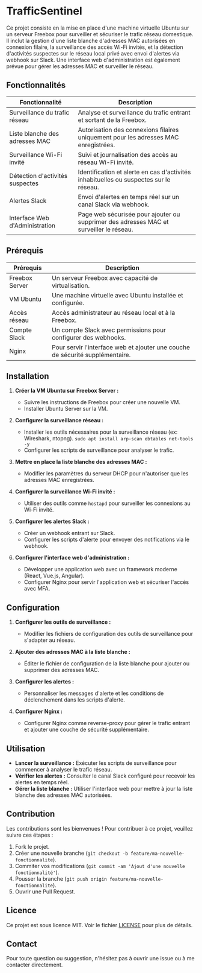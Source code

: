 # TrafficSentinel

Ce projet consiste en la mise en place d'une machine virtuelle Ubuntu sur un serveur Freebox pour surveiller et sécuriser le trafic réseau domestique. Il inclut la gestion d'une liste blanche d'adresses MAC autorisées en connexion filaire, la surveillance des accès Wi-Fi invités, et la détection d'activités suspectes sur le réseau local privé avec envoi d'alertes via webhook sur Slack. Une interface web d'administration est également prévue pour gérer les adresses MAC et surveiller le réseau.

## Fonctionnalités

| Fonctionnalité | Description |
| - | - |
| Surveillance du trafic réseau | Analyse et surveillance du trafic entrant et sortant de la Freebox. |
| Liste blanche des adresses MAC | Autorisation des connexions filaires uniquement pour les adresses MAC enregistrées. |
| Surveillance Wi-Fi invité | Suivi et journalisation des accès au réseau Wi-Fi invité. |
| Détection d'activités suspectes | Identification et alerte en cas d'activités inhabituelles ou suspectes sur le réseau. |
| Alertes Slack | Envoi d'alertes en temps réel sur un canal Slack via webhook. |
| Interface Web d'Administration | Page web sécurisée pour ajouter ou supprimer des adresses MAC et surveiller le réseau. |

## Prérequis

| Prérequis | Description |
| - | - |
| Freebox Server | Un serveur Freebox avec capacité de virtualisation. |
| VM Ubuntu | Une machine virtuelle avec Ubuntu installée et configurée. |
| Accès réseau | Accès administrateur au réseau local et à la Freebox. |
| Compte Slack | Un compte Slack avec permissions pour configurer des webhooks. |
| Nginx | Pour servir l'interface web et ajouter une couche de sécurité supplémentaire. |

## Installation

1. **Créer la VM Ubuntu sur Freebox Server :**
   - Suivre les instructions de Freebox pour créer une nouvelle VM.
   - Installer Ubuntu Server sur la VM.

2. **Configurer la surveillance réseau :**
   - Installer les outils nécessaires pour la surveillance réseau (ex: Wireshark, ntopng).
     `sudo apt install arp-scan ebtables net-tools -y`
   - Configurer les scripts de surveillance pour analyser le trafic.

3. **Mettre en place la liste blanche des adresses MAC :**
   - Modifier les paramètres du serveur DHCP pour n'autoriser que les adresses MAC enregistrées.

4. **Configurer la surveillance Wi-Fi invité :**
   - Utiliser des outils comme `hostapd` pour surveiller les connexions au Wi-Fi invité.

5. **Configurer les alertes Slack :**
   - Créer un webhook entrant sur Slack.
   - Configurer les scripts d'alerte pour envoyer des notifications via le webhook.

6. **Configurer l'interface web d'administration :**
   - Développer une application web avec un framework moderne (React, Vue.js, Angular).
   - Configurer Nginx pour servir l'application web et sécuriser l'accès avec MFA.

## Configuration

1. **Configurer les outils de surveillance :**
   - Modifier les fichiers de configuration des outils de surveillance pour s'adapter au réseau.

2. **Ajouter des adresses MAC à la liste blanche :**
   - Éditer le fichier de configuration de la liste blanche pour ajouter ou supprimer des adresses MAC.

3. **Configurer les alertes :**
   - Personnaliser les messages d'alerte et les conditions de déclenchement dans les scripts d'alerte.

4. **Configurer Nginx :**
   - Configurer Nginx comme reverse-proxy pour gérer le trafic entrant et ajouter une couche de sécurité supplémentaire.

## Utilisation

- **Lancer la surveillance :** Exécuter les scripts de surveillance pour commencer à analyser le trafic réseau.
- **Vérifier les alertes :** Consulter le canal Slack configuré pour recevoir les alertes en temps réel.
- **Gérer la liste blanche :** Utiliser l'interface web pour mettre à jour la liste blanche des adresses MAC autorisées.

## Contribution

Les contributions sont les bienvenues ! Pour contribuer à ce projet, veuillez suivre ces étapes :

1. Fork le projet.
2. Créer une nouvelle branche (`git checkout -b feature/ma-nouvelle-fonctionnalite`).
3. Commiter vos modifications (`git commit -am 'Ajout d'une nouvelle fonctionnalité'`).
4. Pousser la branche (`git push origin feature/ma-nouvelle-fonctionnalite`).
5. Ouvrir une Pull Request.

## Licence

Ce projet est sous licence MIT. Voir le fichier [LICENSE](LICENSE) pour plus de détails.

## Contact

Pour toute question ou suggestion, n'hésitez pas à ouvrir une issue ou à me contacter directement.

